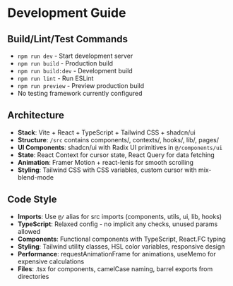 # Development Guide

## Build/Lint/Test Commands
- `npm run dev` - Start development server
- `npm run build` - Production build
- `npm run build:dev` - Development build
- `npm run lint` - Run ESLint
- `npm run preview` - Preview production build
- No testing framework currently configured

## Architecture
- **Stack**: Vite + React + TypeScript + Tailwind CSS + shadcn/ui
- **Structure**: `/src` contains components/, contexts/, hooks/, lib/, pages/
- **UI Components**: shadcn/ui with Radix UI primitives in `@/components/ui`
- **State**: React Context for cursor state, React Query for data fetching
- **Animation**: Framer Motion + react-lenis for smooth scrolling
- **Styling**: Tailwind CSS with CSS variables, custom cursor with mix-blend-mode

## Code Style
- **Imports**: Use `@/` alias for src imports (components, utils, ui, lib, hooks)
- **TypeScript**: Relaxed config - no implicit any checks, unused params allowed
- **Components**: Functional components with TypeScript, React.FC typing
- **Styling**: Tailwind utility classes, HSL color variables, responsive design
- **Performance**: requestAnimationFrame for animations, useMemo for expensive calculations
- **Files**: .tsx for components, camelCase naming, barrel exports from directories

